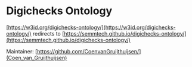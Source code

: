 # Digichecks Ontology 


[https://w3id.org/digichecks-ontology/](https://w3id.org/digichecks-ontology/) redirects to [https://semmtech.github.io/digichecks-ontology/](https://semmtech.github.io/digichecks-ontology/)

Maintainer: [https://github.com/CoenvanGruijthuijsen/](Coen_van_Gruijthuijsen)
